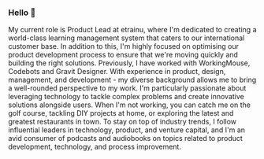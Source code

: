 ### Hello 👋

My current role is Product Lead at etrainu, where I'm dedicated to creating a world-class learning management system that caters to our international customer base. In addition to this, I'm highly focused on optimising our product development process to ensure that we're moving quickly and building the right solutions. Previously, I have worked with WorkingMouse, Codebots and Gravit Designer. With experience in product, design, management, and development - my diverse background allows me to bring a well-rounded perspective to my work. I'm particularly passionate about leveraging technology to tackle complex problems and create innovative solutions alongside users. When I'm not working, you can catch me on the golf course, tackling DIY projects at home, or exploring the latest and greatest restaurants in town. To stay on top of industry trends, I follow influential leaders in technology, product, and venture capital, and I'm an avid consumer of podcasts and audiobooks on topics related to product development, technology, and process improvement.
